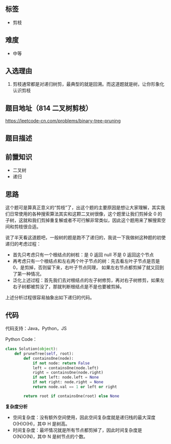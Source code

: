## 标签

- 剪枝

## 难度

- 中等

## 入选理由

1. 剪枝通常都是对递归树剪，最典型的就是回溯。而这道题就是树，让你形象化认识剪枝

## 题目地址（814 二叉树剪枝）

https://leetcode-cn.com/problems/binary-tree-pruning

## 题目描述

## 前置知识

- 二叉树
- 递归

## 思路

这个题可是算真正意义的“剪枝”了，出这个题的主要原因是想让大家理解，其实我们日常使用的各种搜索算法其实和这颗二叉树很像，这个题里让我们剪掉全 0 的子树，这就和我们剪掉重复解或者不可行解非常类似，因此这个题用来了解搜索空间和剪枝很合适。

说了半天看这道题吧，一般树的题是跑不了递归的，我说一下我做树这种题的初使递归的考虑过程：

- 首先只考虑只有一个根结点的树桩：是 0 返回 null 不是 0 返回这个节点
- 再考虑只有一个根结点和左右两个叶子节点的树：先去看左叶子节点是否是 0，是剪掉，否则留下来，右叶子节点同理， 如果左右节点都剪掉了就又回到了第一种情况。
- 泛化上述过程：首先我们去对根结点的左子树修剪，再对右子树修剪，如果左右子树都被剪没了，那就判断根结点是不是也要被剪掉。

上述分析过程很容易抽象出如下递归的代码。

## 代码

代码支持：Java，Python，JS

Python Code：

```python
class Solution(object):
    def pruneTree(self, root):
        def containsOne(node):
            if not node: return False
            left = containsOne(node.left)
            right = containsOne(node.right)
            if not left: node.left = None
            if not right: node.right = None
            return node.val == 1 or left or right

        return root if containsOne(root) else None
```

**复杂度分析**

- 空间复杂度：没有额外空间使用，因此空间复杂度就是递归栈的最大深度O(H)O(H)，其中 H 是树高。
- 时间复杂度：最坏情况就是所有节点都剪掉了，因此时间复杂度是O(N)O(N)，其中 N 是树节点的个数。

